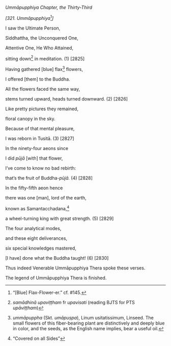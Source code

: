 *Ummāpupphiya Chapter, the Thirty-Third*

*\[321. Ummāpupphiya*[^1]*\]*

I saw the Ultimate Person,

Siddhattha, the Unconquered One,

Attentive One, He Who Attained,

sitting down[^2] in meditation. (1) \[2825\]

Having gathered \[blue\] flax[^3] flowers,

I offered \[them\] to the Buddha.

All the flowers faced the same way,

stems turned upward, heads turned downward. (2) \[2826\]

Like pretty pictures they remained,

floral canopy in the sky.

Because of that mental pleasure,

I was reborn in Tusitā. (3) \[2827\]

In the ninety-four aeons since

I did *pūjā* \[with\] that flower,

I’ve come to know no bad rebirth:

that’s the fruit of Buddha-*pūjā.* (4) \[2828\]

In the fifty-fifth aeon hence

there was one \[man\], lord of the earth,

known as Samantacchadana,[^4]

a wheel-turning king with great strength. (5) \[2829\]

The four analytical modes,

and these eight deliverances,

six special knowledges mastered,

\[I have\] done what the Buddha taught! (6) \[2830\]

Thus indeed Venerable Ummāpupphiya Thera spoke these verses.

The legend of Ummāpupphiya Thera is finished.

[^1]: “\[Blue\] Flax-Flower-er.” cf. \#145.

[^2]: *samādhinā upaviṭṭham* fr *upavisati* (reading BJTS for PTS
    *upāviṭṭham*)

[^3]: *ummāpuppha* (Skt. *umāpuṣpa*), Linum usitatissimum, Linseed. The
    small flowers of this fiber-bearing plant are distinctively and
    deeply blue in color, and the seeds, as the English name implies,
    bear a useful oil.

[^4]: “Covered on all Sides”
